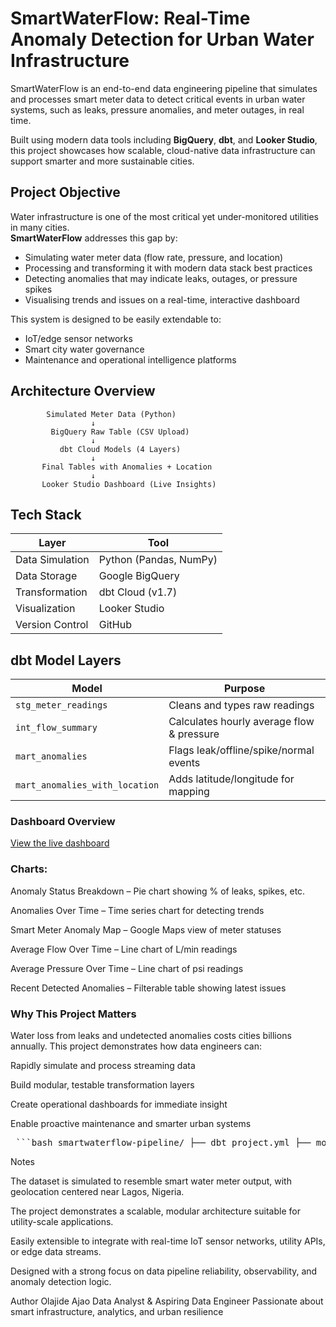 # SmartWaterFlow: Real-Time Anomaly Detection for Urban Water Infrastructure

SmartWaterFlow is an end-to-end data engineering pipeline that simulates and processes smart meter data to detect critical events in urban water systems, such as leaks, pressure anomalies, and meter outages, in real time.

Built using modern data tools including **BigQuery**, **dbt**, and **Looker Studio**, this project showcases how scalable, cloud-native data infrastructure can support smarter and more sustainable cities.


## Project Objective

Water infrastructure is one of the most critical yet under-monitored utilities in many cities.  
**SmartWaterFlow** addresses this gap by:

- Simulating water meter data (flow rate, pressure, and location)
- Processing and transforming it with modern data stack best practices
- Detecting anomalies that may indicate leaks, outages, or pressure spikes
- Visualising trends and issues on a real-time, interactive dashboard

This system is designed to be easily extendable to:
- IoT/edge sensor networks
- Smart city water governance
- Maintenance and operational intelligence platforms


## Architecture Overview

```text
        Simulated Meter Data (Python)
                  ↓
         BigQuery Raw Table (CSV Upload)
                  ↓
           dbt Cloud Models (4 Layers)
                  ↓
       Final Tables with Anomalies + Location
                  ↓
       Looker Studio Dashboard (Live Insights)

```
## Tech Stack
| Layer           | Tool                   |
| --------------- | ---------------------- |
| Data Simulation | Python (Pandas, NumPy) |
| Data Storage    | Google BigQuery        |
| Transformation  | dbt Cloud (v1.7)       |
| Visualization   | Looker Studio          |
| Version Control | GitHub                 |


## dbt Model Layers

| Model                          | Purpose                                   |
| ------------------------------ | ----------------------------------------- |
| `stg_meter_readings`           | Cleans and types raw readings             |
| `int_flow_summary`             | Calculates hourly average flow & pressure |
| `mart_anomalies`               | Flags leak/offline/spike/normal events    |
| `mart_anomalies_with_location` | Adds latitude/longitude for mapping       |

### Dashboard Overview
[View the live dashboard](https://lookerstudio.google.com/reporting/4307c571-bed6-4dc2-b3c6-3165ec7f696b)

### Charts:

Anomaly Status Breakdown – Pie chart showing % of leaks, spikes, etc.

Anomalies Over Time – Time series chart for detecting trends

Smart Meter Anomaly Map – Google Maps view of meter statuses

Average Flow Over Time – Line chart of L/min readings

Average Pressure Over Time – Line chart of psi readings

Recent Detected Anomalies – Filterable table showing latest issues

### Why This Project Matters
Water loss from leaks and undetected anomalies costs cities billions annually. This project demonstrates how data engineers can:

Rapidly simulate and process streaming data

Build modular, testable transformation layers

Create operational dashboards for immediate insight

Enable proactive maintenance and smarter urban systems

<pre> ```bash smartwaterflow-pipeline/ ├── dbt_project.yml ├── models/ │ └── smart_waterflow_project/ │ ├── stg_meter_readings.sql │ ├── int_flow_summary.sql │ ├── mart_anomalies.sql │ ├── mart_anomalies_with_location.sql │ ├── schema.yml │ └── sources.yml ├── data_simulation/ │ └── simulate_meter_data.py ``` </pre>
Notes

The dataset is simulated to resemble smart water meter output, with geolocation centered near Lagos, Nigeria.

The project demonstrates a scalable, modular architecture suitable for utility-scale applications.

Easily extensible to integrate with real-time IoT sensor networks, utility APIs, or edge data streams.

Designed with a strong focus on data pipeline reliability, observability, and anomaly detection logic.

Author
Olajide Ajao
Data Analyst & Aspiring Data Engineer
Passionate about smart infrastructure, analytics, and urban resilience







